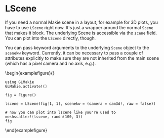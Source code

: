

# LScene

If you need a normal Makie scene in a layout, for example for 3D plots, you have
to use `LScene` right now. It's just a wrapper around the normal `Scene` that
makes it block. The underlying Scene is accessible via the `scene` field.
You can plot into the `LScene` directly, though.

You can pass keyword arguments to the underlying `Scene` object to the `scenekw` keyword.
Currently, it can be necessary to pass a couple of attributes explicitly to make sure they
are not inherited from the main scene (which has a pixel camera and no axis, e.g.).

\begin{examplefigure}{}
```
using GLMakie
GLMakie.activate!()

fig = Figure()

lscene = LScene(fig[1, 1], scenekw = (camera = cam3d!, raw = false))

# now you can plot into lscene like you're used to
meshscatter!(lscene, randn(100, 3))
fig
```
\end{examplefigure}